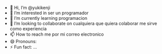 - 👋 Hi, I’m @yukikenji
- 👀 I’m interested in ser un programador
- 🌱 I’m currently learning programacion
- 💞️ I’m looking to collaborate on cualquiera que quiera colaborar me sirve como experiencia
- 📫 How to reach me por mi correo electronico
- 😄 Pronouns: 
- ⚡ Fun fact: ...

<!---
yukikenji/yukikenji is a ✨ special ✨ repository because its `README.md` (this file) appears on your GitHub profile.
You can click the Preview link to take a look at your changes.
--->
